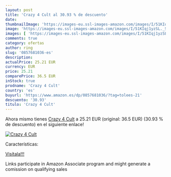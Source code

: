 ```yaml
---
layout: post
title: 'Crazy 4 Cult al 30.93 % de descuento'
date: 
thumbnailImage: 'https://images-eu.ssl-images-amazon.com/images/I/51KIqj1yzSL._SL200_.jpg'
image: 'https://images-eu.ssl-images-amazon.com/images/I/51KIqj1yzSL._SL200_.jpg'
images: [ 'https://images-eu.ssl-images-amazon.com/images/I/51KIqj1yzSL._SL200_.jpg' ]
comments: true
category: ofertas
author: ring
slug: '0857681036-es'
description:
actualPrice: 25.21 EUR
currency: EUR
price: 25.21
comparePrice: 36.5 EUR
inStock: true
prodname: 'Crazy 4 Cult'
country: 'es'
buyurl: 'https://www.amazon.es/dp/0857681036/?tag=tolees-21'
descuento: '30.93'
titulo: 'Crazy 4 Cult'
---
```


Ahora mismo tienes [Crazy 4 Cult](https://www.amazon.es/dp/0857681036/?tag=tolees-21) a 25.21 EUR (original: 36.5 EUR) (30.93 %  de descuento) en el siguiente enlace!

[![Crazy 4 Cult](https://images-eu.ssl-images-amazon.com/images/I/51KIqj1yzSL._SL200_.jpg)](https://www.amazon.es/dp/0857681036/?tag=tolees-21)

Características:


[Visítala!!!](https://www.amazon.es/dp/0857681036/?tag=tolees-21)

Links participate in Amazon Associate program and might generate a comission on qualifying sales
